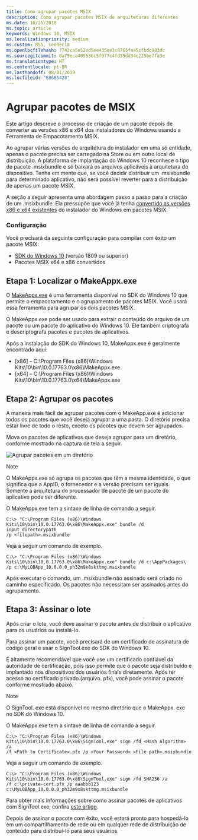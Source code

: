 ```yaml
---
title: Como agrupar pacotes MSIX
description: Como agrupar pacotes MSIX de arquiteturas diferentes
ms.date: 10/25/2018
ms.topic: article
keywords: Windows 10, MSIX
ms.localizationpriority: medium
ms.custom: RS5, seodec18
ms.openlocfilehash: 7742ca5e52ed5ee435ee3c8765fa45cfbdc903dc
ms.sourcegitcommit: 8a75eca405536c5f9f7c4fd35dd34c229be7fa3e
ms.translationtype: HT
ms.contentlocale: pt-BR
ms.lasthandoff: 08/01/2019
ms.locfileid: "68685428"
---
```

# <a name="bundle-msix-packages"></a>Agrupar pacotes de MSIX 

Este artigo descreve o processo de criação de um pacote depois de converter as versões x86 e x64 dos instaladores do Windows usando a Ferramenta de Empacotamento MSIX. 

Ao agrupar várias versões de arquitetura do instalador em uma só entidade, apenas o pacote precisa ser carregado na Store ou em outro local de distribuição. A plataforma de implantação do Windows 10 reconhece o tipo de pacote .msixbundle e só baixará os arquivos aplicáveis à arquitetura do dispositivo. Tenha em mente que, se você decidir distribuir um .msixbundle para determinado aplicativo, não será possível reverter para a distribuição de apenas um pacote MSIX. 

A seção a seguir apresenta uma abordagem passo a passo para a criação de um .msixbundle. Ela pressupõe que você já tenha [convertido as versões x86 e x64 existentes](https://docs.microsoft.com/windows/msix/mpt-best-practices) do instalador do Windows em pacotes MSIX. 

### <a name="setup"></a>Configuração
Você precisará da seguinte configuração para compilar com êxito um pacote MSIX:
- [SDK do Windows 10](https://developer.microsoft.com/en-US/windows/downloads/windows-10-sdk) (versão 1809 ou superior)
- Pacotes MSIX x64 e x86 convertidos 

## <a name="step-1-find-makeappxexe"></a>Etapa 1: Localizar o MakeAppx.exe
O [MakeAppx.exe](https://docs.microsoft.com/windows/desktop/appxpkg/make-appx-package--makeappx-exe-) é uma ferramenta disponível no SDK do Windows 10 que permite o empacotamento e o agrupamento de pacotes MSIX. Você usará essa ferramenta para agrupar os dois pacotes MSIX. 

O MakeAppx.exe pode ser usado para extrair o conteúdo do arquivo de um pacote ou um pacote do aplicativo do Windows 10. Ele também criptografa e descriptografa pacotes e pacotes de aplicativos.

Após a instalação do SDK do Windows 10, MakeAppx.exe é geralmente encontrado aqui: 
- [x86] – C:\Program Files (x86)\Windows Kits\10\bin\10.0.17763.0\x86\MakeAppx.exe
- [x64] – C:\Program Files (x86)\Windows Kits\10\bin\10.0.17763.0\x64\MakeAppx.exe

## <a name="step-2-bundle-the-packages"></a>Etapa 2: Agrupar os pacotes

A maneira mais fácil de agrupar pacotes com o MakeApp.exe é adicionar todos os pacotes que você deseja agrupar a uma pasta. O diretório precisa estar livre de todo o resto, exceto os pacotes que devem ser agrupados. 

Mova os pacotes de aplicativos que deseja agrupar para um diretório, conforme mostrado na captura de tela a seguir.

![Agrupar pacotes em um diretório](images/bundle-pic1.png)

>[!NOTE] 
> O MakeAppx.exe só agrupa os pacotes que têm a mesma identidade, o que significa que a AppID, o fornecedor e a versão precisam ser iguais. Somente a arquitetura do processador de pacote de um pacote do aplicativo pode ser diferente. 

O MakeAppx.exe tem a sintaxe de linha de comando a seguir.

```Command Prompt
C:\> "C:\Program Files (x86)\Windows Kits\10\bin\10.0.17763.0\x86\MakeAppx.exe" bundle /d input_directorypath 
/p <filepath>.msixbundle
```

Veja a seguir um comando de exemplo.

```
C:\> "C:\Program Files (x86)\Windows Kits\10\bin\10.0.17763.0\x86\MakeAppx.exe" bundle /d c:\AppPackages\ 
/p c:\MyLOBApp_10.0.0.0_ph32m9x8skttmg.msixbundle
```

Após executar o comando, um .msixbundle não assinado será criado no caminho especificado. Os pacotes não necessitam ser assinados antes do agrupamento.  

## <a name="step-3-sign-the-bundle"></a>Etapa 3: Assinar o lote

Após criar o lote, você deve assinar o pacote antes de distribuir o aplicativo para os usuários ou instalá-lo. 

Para assinar um pacote, você precisará de um certificado de assinatura de código geral e usar o SignTool.exe do SDK do Windows 10. 

É altamente recomendável que você use um certificado confiável da autoridade de certificação, pois isso permite que o pacote seja distribuído e implantado nos dispositivos dos usuários finais diretamente. Após ter acesso ao certificado privado (arquivo. pfx), você pode assinar o pacote conforme mostrado abaixo.

>[!NOTE]
> O SignTool. exe está disponível no mesmo diretório que o MakeAppx. exe no SDK do Windows 10. 

O MakeAppx.exe tem a sintaxe de linha de comando a seguir.

```Command Prompt
C:\> "C:\Program Files (x86)\Windows Kits\10\bin\10.0.17763.0\x86\SignTool.exe" sign /fd <Hash Algorithm> /a 
/f <Path to Certificate>.pfx /p <Your Password> <File path>.msixbundle
```

Veja a seguir um comando de exemplo.

```
C:\> "C:\Program Files (x86)\Windows Kits\10\bin\10.0.17763.0\x86\SignTool.exe" sign /fd SHA256 /a 
/f c:\private-cert.pfx /p aaabbb123 c:\MyLOBApp_10.0.0.0_ph32m9x8skttmg.msixbundle
```

Para obter mais informações sobre como assinar pacotes de aplicativos com SignTool.exe, confira [este artigo](../package/sign-app-package-using-signtool.md). 

Depois de assinar o pacote com êxito, você estará pronto para hospedá-lo em um compartilhamento de rede ou em qualquer rede de distribuição de conteúdo para distribuí-lo para seus usuários. 

